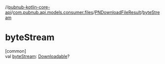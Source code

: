 //[pubnub-kotlin-core-api](../../../index.md)/[com.pubnub.api.models.consumer.files](../index.md)/[PNDownloadFileResult](index.md)/[byteStream](byte-stream.md)

# byteStream

[common]\
val [byteStream](byte-stream.md): [Downloadable](../../com.pubnub.kmp/-downloadable/index.md)?
